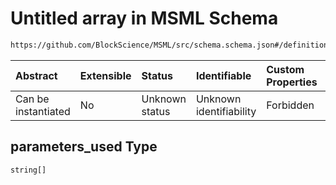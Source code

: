 # Untitled array in MSML Schema

```txt
https://github.com/BlockScience/MSML/src/schema.schema.json#/definitions/Metric/properties/parameters_used
```



| Abstract            | Extensible | Status         | Identifiable            | Custom Properties | Additional Properties | Access Restrictions | Defined In                                                                  |
| :------------------ | :--------- | :------------- | :---------------------- | :---------------- | :-------------------- | :------------------ | :-------------------------------------------------------------------------- |
| Can be instantiated | No         | Unknown status | Unknown identifiability | Forbidden         | Allowed               | none                | [schema.schema.json\*](../../out/schema.schema.json "open original schema") |

## parameters\_used Type

`string[]`
